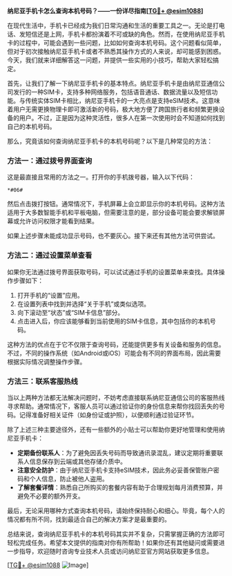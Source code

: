 **纳尼亚手机卡怎么查询本机号码？——一份详尽指南[[TG💪+ @esim1088](https://t.me/s/esim1088)]**

在现代生活中，手机卡已经成为我们日常沟通和生活的重要工具之一。无论是打电话、发短信还是上网，手机卡都扮演着不可或缺的角色。然而，在使用纳尼亚手机卡的过程中，可能会遇到一些问题，比如如何查询本机号码。这个问题看似简单，但对于初次接触纳尼亚手机卡或者不熟悉其操作方式的人来说，却可能感到困惑。今天，我们就来详细解答这一问题，并提供一些实用的小技巧，帮助大家轻松搞定。

首先，让我们了解一下纳尼亚手机卡的基本特点。纳尼亚手机卡是由纳尼亚通信公司发行的一种SIM卡，支持多种网络服务，包括语音通话、数据流量以及短信功能。与传统实体SIM卡相比，纳尼亚手机卡的一大亮点是支持eSIM技术。这意味着用户无需更换物理卡即可激活新的号码，极大地方便了跨国旅行者和频繁更换设备的用户。不过，正是因为这种灵活性，很多人在第一次使用时会不知道如何找到自己的本机号码。

那么，究竟该如何查询纳尼亚手机卡的本机号码呢？以下是几种常见的方法：

### 方法一：通过拨号界面查询

这是最直接且常用的方法之一。打开你的手机拨号器，输入以下代码：

```
*#06#
```

然后点击拨打按钮。通常情况下，手机屏幕上会立即显示你的本机号码。这种方法适用于大多数智能手机和平板电脑，但需要注意的是，部分设备可能会要求解锁屏幕或允许访问权限才能看到结果。

如果上述步骤未能成功显示号码，也不要灰心。接下来还有其他方法可供尝试。

### 方法二：通过设置菜单查看

如果你无法通过拨号界面获取号码，可以试试通过手机的设置菜单来查找。具体操作步骤如下：

1. 打开手机的“设置”应用。
2. 在设置列表中找到并选择“关于手机”或类似选项。
3. 向下滚动至“状态”或“SIM卡信息”部分。
4. 点击进入后，你应该能够看到当前使用的SIM卡信息，其中包括你的本机号码。

这种方法的优点在于它不仅限于查询号码，还能提供更多有关设备和服务的信息。不过，不同的操作系统（如Android或iOS）可能会有不同的界面布局，因此需要根据实际情况调整操作步骤。

### 方法三：联系客服热线

当以上两种方法都无法解决问题时，不妨考虑直接联系纳尼亚通信公司的客服热线寻求帮助。通常情况下，客服人员可以通过验证你的身份信息来帮你找回丢失的号码。记得准备好相关证件（如身份证或护照），以便顺利通过验证环节。

除了上述三种主要途径外，还有一些额外的小贴士可以帮助你更好地管理和使用纳尼亚手机卡：

- **定期备份联系人**：为了避免因丢失号码而导致通讯录混乱，建议定期将重要联系人信息保存到云端或其他存储介质中。
- **注意安全防护**：由于纳尼亚手机卡支持eSIM技术，因此务必妥善保管账户密码和个人信息，防止被他人盗用。
- **了解套餐详情**：熟悉自己所购买的套餐内容有助于合理规划每月消费预算，并避免不必要的额外开支。

最后，无论采用哪种方式查询本机号码，请始终保持耐心和细心。毕竟，每个人的情况都有所不同，找到最适合自己的解决方案才是最重要的。

总结来说，查询纳尼亚手机卡的本机号码其实并不复杂，只需掌握正确的方法即可轻松完成任务。希望本文提供的指南对你有所帮助！如果你还有其他疑问或需要进一步指导，欢迎随时咨询专业技术人员或访问纳尼亚官方网站获取更多信息。

[[TG💪+ @esim1088](https://t.me/s/esim1088) ![Image](https://i.postimg.cc/4NQfJmqS/Snipaste-2025-05-13-00-14-12.png)]